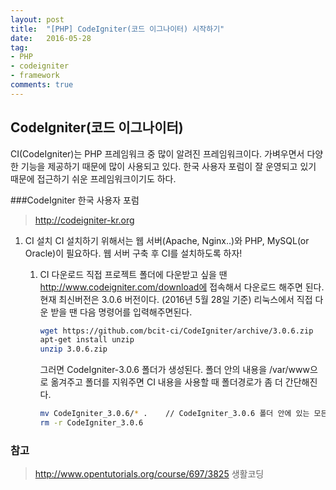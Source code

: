 ```yaml
---
layout: post
title:  "[PHP] CodeIgniter(코드 이그나이터) 시작하기"
date:   2016-05-28
tag:
- PHP
- codeigniter
- framework
comments: true
---
```


## CodeIgniter(코드 이그나이터)

CI(CodeIgniter)는 PHP 프레임워크 중 많이 알려진 프레임워크이다.
가벼우면서 다양한 기능을 제공하기 때문에 많이 사용되고 있다.
한국 사용자 포럼이 잘 운영되고 있기 때문에 접근하기 쉬운 프레임워크이기도 하다.

###CodeIgniter 한국 사용자 포럼
> http://codeigniter-kr.org


1. CI 설치 
CI 설치하기 위해서는 웹 서버(Apache, Nginx..)와 PHP, MySQL(or Oracle)이 필요하다.
웹 서버 구축 후 CI를 설치하도록 하자!

	1. CI 다운로드
		직접 프로젝트 폴더에 다운받고 싶을 땐 http://www.codeigniter.com/download에 접속해서 다운로드 해주면 된다.
		현재 최신버전은 3.0.6 버전이다. (2016년 5월 28일 기준)
		리눅스에서 직접 다운 받을 땐 다음 명령어를 입력해주면된다.
		```bash
		wget https://github.com/bcit-ci/CodeIgniter/archive/3.0.6.zip
		apt-get install unzip
		unzip 3.0.6.zip
		```

		그러면 CodeIgniter-3.0.6 폴더가 생성된다.
		폴더 안의 내용을 /var/www으로 옮겨주고 폴더를 지워주면 CI 내용을 사용할 때 폴더경로가 좀 더 간단해진다.
		```bash
		mv CodeIgniter_3.0.6/* .	// CodeIgniter_3.0.6 폴더 안에 있는 모든 파일을 현재 디렉토리로 옮긴다.
		rm -r CodeIgniter_3.0.6
		```


 ### 참고
 > http://www.opentutorials.org/course/697/3825 생활코딩

